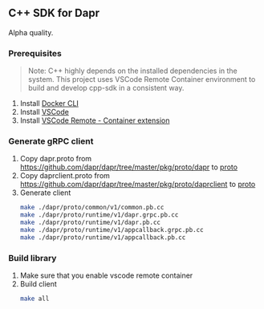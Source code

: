 ## C++ SDK for Dapr

Alpha quality.

### Prerequisites

> Note: C++ highly depends on the installed dependencies in the system. This project uses VSCode Remote Container environment to build and develop cpp-sdk in a consistent way.

1. Install [Docker CLI](https://docs.docker.com/get-started/)
2. Install [VSCode](https://code.visualstudio.com/download)
3. Install [VSCode Remote - Container extension](https://code.visualstudio.com/docs/remote/containers)

### Generate gRPC client

1. Copy dapr.proto from https://github.com/dapr/dapr/tree/master/pkg/proto/dapr to [proto](./proto)
2. Copy daprclient.proto from https://github.com/dapr/dapr/tree/master/pkg/proto/daprclient to [proto](./proto)
3. Generate client
    ```bash
    make ./dapr/proto/common/v1/common.pb.cc
    make ./dapr/proto/runtime/v1/dapr.grpc.pb.cc
    make ./dapr/proto/runtime/v1/dapr.pb.cc
    make ./dapr/proto/runtime/v1/appcallback.grpc.pb.cc
    make ./dapr/proto/runtime/v1/appcallback.pb.cc
    ```

### Build library

1. Make sure that you enable vscode remote container
2. Build client
    ```bash
    make all
    ```
